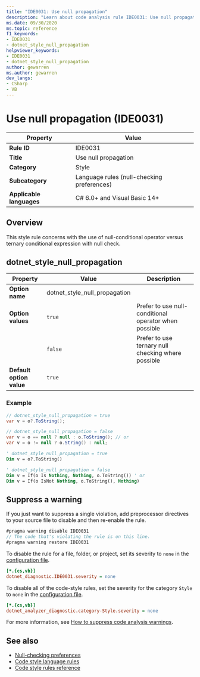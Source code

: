 ```yaml
---
title: "IDE0031: Use null propagation"
description: "Learn about code analysis rule IDE0031: Use null propagation"
ms.date: 09/30/2020
ms.topic: reference
f1_keywords:
- IDE0031
- dotnet_style_null_propagation
helpviewer_keywords:
- IDE0031
- dotnet_style_null_propagation
author: gewarren
ms.author: gewarren
dev_langs:
- CSharp
- VB
---
```

# Use null propagation (IDE0031)

|Property|Value|
|-|-|
| **Rule ID** | IDE0031 |
| **Title** | Use null propagation |
| **Category** | Style |
| **Subcategory** | Language rules (null-checking preferences) |
| **Applicable languages** | C# 6.0+ and Visual Basic 14+ |

## Overview

This style rule concerns with the use of null-conditional operator versus ternary conditional expression with null check.

## dotnet_style_null_propagation

|Property|Value|Description|
|-|-|-|
| **Option name** | dotnet_style_null_propagation | |
| **Option values** | `true` | Prefer to use null-conditional operator when possible|
||`false` | Prefer to use ternary null checking where possible |
| **Default option value** | `true` | |

### Example

```csharp
// dotnet_style_null_propagation = true
var v = o?.ToString();

// dotnet_style_null_propagation = false
var v = o == null ? null : o.ToString(); // or
var v = o != null ? o.String() : null;
```

```vb
' dotnet_style_null_propagation = true
Dim v = o?.ToString()

' dotnet_style_null_propagation = false
Dim v = If(o Is Nothing, Nothing, o.ToString()) ' or
Dim v = If(o IsNot Nothing, o.ToString(), Nothing)
```

## Suppress a warning

If you just want to suppress a single violation, add preprocessor directives to your source file to disable and then re-enable the rule.

```csharp
#pragma warning disable IDE0031
// The code that's violating the rule is on this line.
#pragma warning restore IDE0031
```

To disable the rule for a file, folder, or project, set its severity to `none` in the [configuration file](../configuration-files.md).

```ini
[*.{cs,vb}]
dotnet_diagnostic.IDE0031.severity = none
```

To disable all of the code-style rules, set the severity for the category `Style` to `none` in the [configuration file](../configuration-files.md).

```ini
[*.{cs,vb}]
dotnet_analyzer_diagnostic.category-Style.severity = none
```

For more information, see [How to suppress code analysis warnings](../suppress-warnings.md).

## See also

- [Null-checking preferences](null-checking-preferences.md)
- [Code style language rules](language-rules.md)
- [Code style rules reference](index.md)
